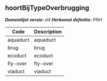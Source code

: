 ## hoortBijTypeOverbrugging

*__Domeinlijst versie:__ d4*
*__Herkomst definitie:__ PNH*

|__Code__ |__Description__	|
|	---	|	---	|
| aquaduct | aquaduct |
| brug | brug |
| ecoduct | ecoduct |
| fly-over | fly-over |
| viaduct | viaduct |
